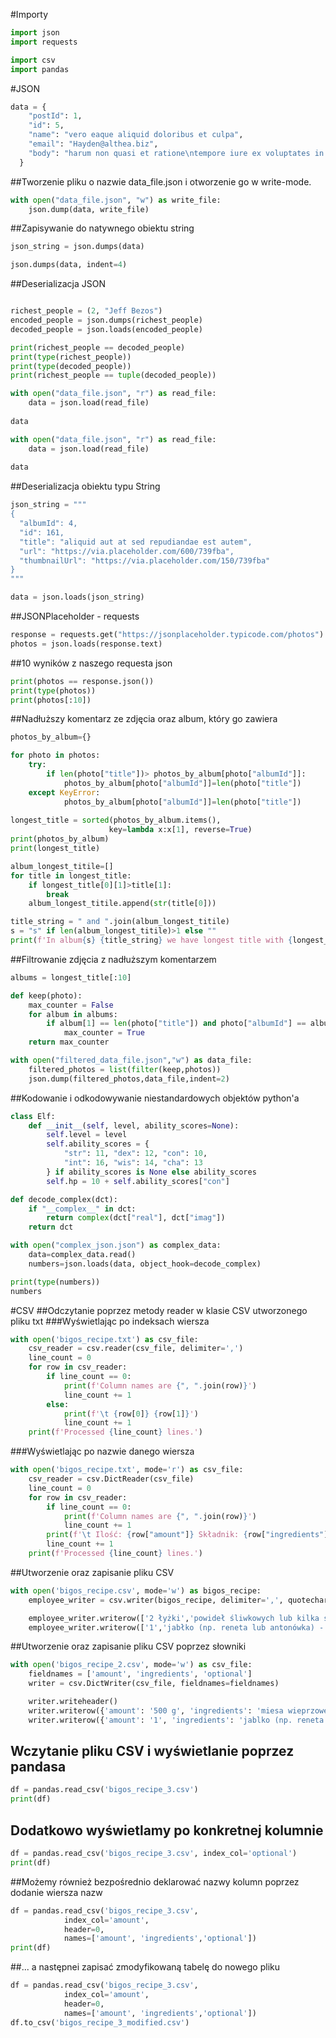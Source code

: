 #Importy
```python
import json
import requests

import csv
import pandas
```
#JSON
```python
data = {
    "postId": 1,
    "id": 5,
    "name": "vero eaque aliquid doloribus et culpa",
    "email": "Hayden@althea.biz",
    "body": "harum non quasi et ratione\ntempore iure ex voluptates in ratione\nharum architecto fugit inventore cupiditate\nvoluptates magni quo et"
  }
```
##Tworzenie pliku o nazwie data_file.json i otworzenie go w write-mode.
```python
with open("data_file.json", "w") as write_file:
    json.dump(data, write_file)
```
##Zapisywanie do natywnego obiektu string
```python
json_string = json.dumps(data)

json.dumps(data, indent=4)
```
##Deserializacja JSON
```python

richest_people = (2, "Jeff Bezos")
encoded_people = json.dumps(richest_people)
decoded_people = json.loads(encoded_people)

print(richest_people == decoded_people)
print(type(richest_people))
print(type(decoded_people))
print(richest_people == tuple(decoded_people))
```
```python
with open("data_file.json", "r") as read_file:
    data = json.load(read_file)
    
data
```
```python
with open("data_file.json", "r") as read_file:
    data = json.load(read_file)
    
data
```
##Deserializacja obiektu typu String
```python
json_string = """
{
  "albumId": 4,
  "id": 161,
  "title": "aliquid aut at sed repudiandae est autem",
  "url": "https://via.placeholder.com/600/739fba",
  "thumbnailUrl": "https://via.placeholder.com/150/739fba"
}
"""

data = json.loads(json_string)
```
##JSONPlaceholder - requests
```python
response = requests.get("https://jsonplaceholder.typicode.com/photos")
photos = json.loads(response.text)
```
##10 wyników z naszego requesta json
```python
print(photos == response.json())
print(type(photos))
print(photos[:10])
```
##Nadłuższy komentarz ze zdjęcia oraz album, który go zawiera
```python
photos_by_album={}

for photo in photos:
    try:
        if len(photo["title"])> photos_by_album[photo["albumId"]]:
            photos_by_album[photo["albumId"]]=len(photo["title"])
    except KeyError:
            photos_by_album[photo["albumId"]]=len(photo["title"])
            
longest_title = sorted(photos_by_album.items(),
                      key=lambda x:x[1], reverse=True)
print(photos_by_album)
print(longest_title)

album_longest_titile=[]
for title in longest_title:
    if longest_title[0][1]>title[1]:
        break
    album_longest_titile.append(str(title[0]))

title_string = " and ".join(album_longest_titile)
s = "s" if len(album_longest_titile)>1 else ""
print(f'In album{s} {title_string} we have longest title with {longest_title[0][1]} signs')
```
##Filtrowanie zdjęcia z nadłuższym komentarzem
```python
albums = longest_title[:10]

def keep(photo):
    max_counter = False
    for album in albums:
        if album[1] == len(photo["title"]) and photo["albumId"] == album[0]:
            max_counter = True
    return max_counter
```
```python
with open("filtered_data_file.json","w") as data_file:
    filtered_photos = list(filter(keep,photos))
    json.dump(filtered_photos,data_file,indent=2)
```
##Kodowanie i odkodowywanie niestandardowych objektów python'a
```python
class Elf:
    def __init__(self, level, ability_scores=None):
        self.level = level
        self.ability_scores = {
            "str": 11, "dex": 12, "con": 10,
            "int": 16, "wis": 14, "cha": 13
        } if ability_scores is None else ability_scores
        self.hp = 10 + self.ability_scores["con"]
```
```python
def decode_complex(dct):
    if "__complex__" in dct:
        return complex(dct["real"], dct["imag"])
    return dct

with open("complex_json.json") as complex_data:
    data=complex_data.read()
    numbers=json.loads(data, object_hook=decode_complex)

print(type(numbers))
numbers
```
#CSV
##Odczytanie poprzez metody reader w klasie CSV utworzonego pliku txt
###Wyświetlając po indeksach wiersza
```python
with open('bigos_recipe.txt') as csv_file:
    csv_reader = csv.reader(csv_file, delimiter=',')
    line_count = 0
    for row in csv_reader:
        if line_count == 0:
            print(f'Column names are {", ".join(row)}')
            line_count += 1
        else:
            print(f'\t {row[0]} {row[1]}')
            line_count += 1
    print(f'Processed {line_count} lines.')
```
###Wyświetlając po nazwie danego wiersza
```python
with open('bigos_recipe.txt', mode='r') as csv_file:
    csv_reader = csv.DictReader(csv_file)
    line_count = 0
    for row in csv_reader:
        if line_count == 0:
            print(f'Column names are {", ".join(row)}')
            line_count += 1
        print(f'\t Ilość: {row["amount"]} Składnik: {row["ingredients"]}.')
        line_count += 1
    print(f'Processed {line_count} lines.')
```
##Utworzenie oraz zapisanie pliku CSV
```python
with open('bigos_recipe.csv', mode='w') as bigos_recipe:
    employee_writer = csv.writer(bigos_recipe, delimiter=',', quotechar='"', quoting=csv.QUOTE_MINIMAL)

    employee_writer.writerow(['2 łyżki','powideł śliwkowych lub kilka suszonych śliwek'])
    employee_writer.writerow(['1','jabłko (np. reneta lub antonówka) - opcjonalnie'])
 ```
##Utworzenie oraz zapisanie pliku CSV poprzez słowniki

```python
with open('bigos_recipe_2.csv', mode='w') as csv_file:
    fieldnames = ['amount', 'ingredients', 'optional']
    writer = csv.DictWriter(csv_file, fieldnames=fieldnames)

    writer.writeheader()
    writer.writerow({'amount': '500 g', 'ingredients': 'miesa wieprzowego', 'optional': 'false'})
    writer.writerow({'amount': '1', 'ingredients': 'jablko (np. reneta lub antonowka)', 'optional': 'true'})
 ```
 ## Wczytanie pliku CSV i wyświetlanie poprzez pandasa
```python
df = pandas.read_csv('bigos_recipe_3.csv')
print(df)
 ```
  ## Dodatkowo wyświetlamy po konkretnej kolumnie
```python
df = pandas.read_csv('bigos_recipe_3.csv', index_col='optional')
print(df)
 ```
 ##Możemy również bezpośrednio deklarować nazwy kolumn poprzez dodanie wiersza nazw
```python
df = pandas.read_csv('bigos_recipe_3.csv', 
            index_col='amount', 
            header=0,
            names=['amount', 'ingredients','optional'])
print(df)
 ```
  ##... a następnei zapisać zmodyfikowaną tabelę do nowego pliku
```python
df = pandas.read_csv('bigos_recipe_3.csv', 
            index_col='amount', 
            header=0,
            names=['amount', 'ingredients','optional'])
df.to_csv('bigos_recipe_3_modified.csv')
```
